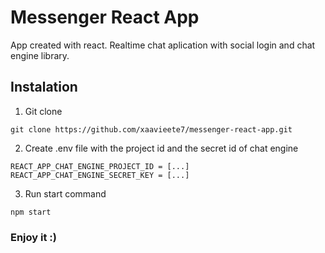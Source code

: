 # Messenger React App

App created with react. Realtime chat aplication with social login and chat engine library.

## Instalation

1. Git clone

```
git clone https://github.com/xaavieete7/messenger-react-app.git
```

2. Create .env file with the project id and the secret id of chat engine

```
REACT_APP_CHAT_ENGINE_PROJECT_ID = [...]
REACT_APP_CHAT_ENGINE_SECRET_KEY = [...]
```

3. Run start command

```
npm start
```

### Enjoy it :)
